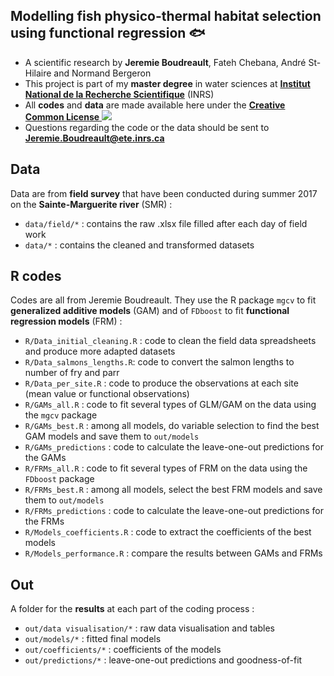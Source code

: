 ## Modelling fish physico-thermal habitat selection using functional regression 🐟

* A scientific research by **Jeremie Boudreault**, Fateh Chebana, André St-Hilaire and Normand Bergeron
* This project is part of my **master degree** in water sciences at [**Institut National de la Recherche Scientifique**](http://inrs.ca) (INRS)
* All **codes** and **data** are made available here under the [**Creative Common License** ![](https://i.creativecommons.org/l/by-nc-nd/4.0/80x15.png)](http://creativecommons.org/licenses/by-nc-nd/4.0/) 
* Questions regarding the code or the data should be sent to **Jeremie.Boudreault@ete.inrs.ca**

## Data

Data are from **field survey** that have been conducted during summer 2017 on the  **Sainte-Marguerite river** (SMR) :

* `data/field/*` : contains the raw .xlsx file filled after each day of field work 
* `data/*` : contains the cleaned and transformed datasets 

## R codes

Codes are all from Jeremie Boudreault. They use the R package `mgcv` to fit **generalized additive models** (GAM) and of `FDboost` to fit **functional regression models** (FRM) :

* `R/Data_initial_cleaning.R` : code to clean the field data spreadsheets and produce more adapted datasets
* `R/Data_salmons_lengths.R`: code to convert the salmon lengths to number of fry and parr
* `R/Data_per_site.R` : code to produce the observations at each site (mean value or functional observations)
* `R/GAMs_all.R` : code to fit several types of GLM/GAM on the data using the `mgcv` package
* `R/GAMs_best.R` : among all models, do variable selection to find the best GAM models and save them to `out/models`
* `R/GAMs_predictions` : code to calculate the leave-one-out predictions for the GAMs
* `R/FRMs_all.R` : code to fit several types of FRM on the data using the `FDboost` package
* `R/FRMs_best.R` : among all models, select the best FRM models and save them to `out/models` 
* `R/FRMs_predictions` : code to calculate the leave-one-out predictions for the FRMs
* `R/Models_coefficients.R` : code to extract the coefficients of the best models
* `R/Models_performance.R` : compare the results between GAMs and FRMs

## Out

A folder for the **results** at each part of the coding process :

* `out/data visualisation/*` : raw data visualisation and tables
* `out/models/*` : fitted final models
* `out/coefficients/*` : coefficients of the models
* `out/predictions/*` : leave-one-out predictions and goodness-of-fit
